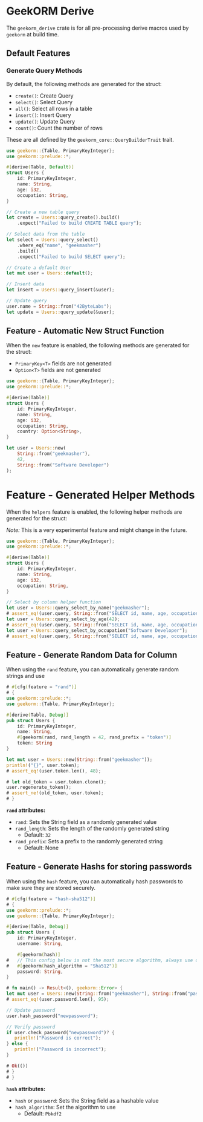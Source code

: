 # GeekORM Derive

The `geekorm_derive` crate is for all pre-processing derive macros used by `geekorm` at build time.

## Default Features

### Generate Query Methods

By default, the following methods are generated for the struct:

- `create()`: Create Query
- `select()`: Select Query
- `all()`: Select all rows in a table
- `insert()`: Insert Query 
- `update()`: Update Query
- `count()`: Count the number of rows

These are all defined by the `geekorm_core::QueryBuilderTrait` trait.

```rust
use geekorm::{Table, PrimaryKeyInteger};
use geekorm::prelude::*;

#[derive(Table, Default)]
struct Users {
    id: PrimaryKeyInteger,
    name: String,
    age: i32,
    occupation: String,
}

// Create a new table query
let create = Users::query_create().build()
    .expect("Failed to build CREATE TABLE query");

// Select data from the table
let select = Users::query_select()
    .where_eq("name", "geekmasher")
    .build()
    .expect("Failed to build SELECT query");

// Create a default User
let mut user = Users::default();

// Insert data 
let insert = Users::query_insert(&user);

// Update query
user.name = String::from("42ByteLabs");
let update = Users::query_update(&user);
```

## Feature - Automatic New Struct Function

When the `new` feature is enabled, the following methods are generated for the struct:

- `PrimaryKey<T>` fields are not generated
- `Option<T>` fields are not generated

```rust
use geekorm::{Table, PrimaryKeyInteger};
use geekorm::prelude::*;

#[derive(Table)]
struct Users {
    id: PrimaryKeyInteger,
    name: String,
    age: i32,
    occupation: String,
    country: Option<String>,
}

let user = Users::new(
    String::from("geekmasher"),
    42,
    String::from("Software Developer")
);
```

# Feature - Generated Helper Methods

When the `helpers` feature is enabled, the following helper methods are generated for the struct:

_Note:_ This is a very experimental feature and might change in the future.

```rust
use geekorm::{Table, PrimaryKeyInteger};
use geekorm::prelude::*;

#[derive(Table)]
struct Users {
    id: PrimaryKeyInteger,
    name: String,
    age: i32,
    occupation: String,
}

// Select by column helper function
let user = Users::query_select_by_name("geekmasher");
# assert_eq!(user.query, String::from("SELECT id, name, age, occupation FROM Users WHERE name = ?;"));
let user = Users::query_select_by_age(42);
# assert_eq!(user.query, String::from("SELECT id, name, age, occupation FROM Users WHERE age = ?;"));
let user = Users::query_select_by_occupation("Software Developer");
# assert_eq!(user.query, String::from("SELECT id, name, age, occupation FROM Users WHERE occupation = ?;"));
```

## Feature - Generate Random Data for Column

When using the `rand` feature, you can automatically generate random strings and use 

```rust
# #[cfg(feature = "rand")]
# {
use geekorm::prelude::*;
use geekorm::{Table, PrimaryKeyInteger};

#[derive(Table, Debug)]
pub struct Users {
    id: PrimaryKeyInteger,
    name: String,
    #[geekorm(rand, rand_length = 42, rand_prefix = "token")]
    token: String
}

let mut user = Users::new(String::from("geekmasher"));
println!("{}", user.token);
# assert_eq!(user.token.len(), 48);

# let old_token = user.token.clone();
user.regenerate_token();
# assert_ne!(old_token, user.token);
# }
```

**`rand` attributes:**

- `rand`: Sets the String field as a randomly generated value
- `rand_length`: Sets the length of the randomly generated string
    - Default: `32`
- `rand_prefix`: Sets a prefix to the randomly generated string  
    - Default: None

## Feature - Generate Hashs for storing passwords

When using the `hash` feature, you can automatically hash passwords to make sure they are stored securely.

```rust
# #[cfg(feature = "hash-sha512")]
# {
use geekorm::prelude::*;
use geekorm::{Table, PrimaryKeyInteger};

#[derive(Table, Debug)]
pub struct Users {
    id: PrimaryKeyInteger,
    username: String,

    #[geekorm(hash)]
#   // This config below is not the most secure algorithm, always use default ;) 
#   #[geekorm(hash_algorithm = "Sha512")]
    password: String,
}

# fn main() -> Result<(), geekorm::Error> {
let mut user = Users::new(String::from("geekmasher"), String::from("password"));
# assert_eq!(user.password.len(), 95);

// Update password
user.hash_password("newpassword");

// Verify password
if user.check_password("newpassword")? {
   println!("Password is correct");
} else {
   println!("Password is incorrect");
}

# Ok(())
# }
# }
```

**`hash` attributes:**

- `hash` or `password`: Sets the String field as a hashable value
- `hash_algorithm`: Set the algorithm to use
    - Default: `Pbkdf2`

